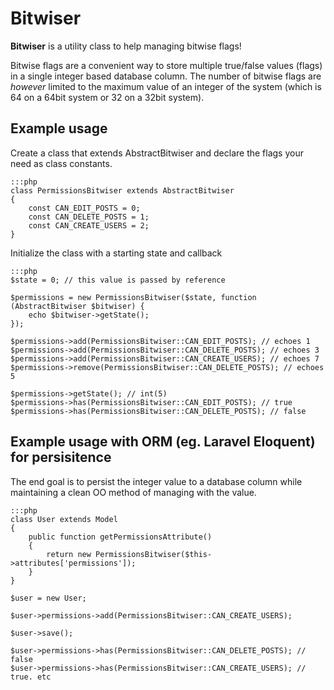 Bitwiser
========

**Bitwiser** is a utility class to help managing bitwise flags!

Bitwise flags are a convenient way to store multiple true/false values (flags) in a single integer based database column. The number of bitwise flags are *however* limited to the maximum value of an integer of the system (which is 64 on a 64bit system or 32 on a 32bit system).

Example usage
-------------

Create a class that extends AbstractBitwiser and declare the flags your need as class constants.

```
:::php
class PermissionsBitwiser extends AbstractBitwiser
{
    const CAN_EDIT_POSTS = 0;
    const CAN_DELETE_POSTS = 1;
    const CAN_CREATE_USERS = 2;
}
```

Initialize the class with a starting state and callback

```
:::php
$state = 0; // this value is passed by reference

$permissions = new PermissionsBitwiser($state, function (AbstractBitwiser $bitwiser) {
	echo $bitwiser->getState();
});

$permissions->add(PermissionsBitwiser::CAN_EDIT_POSTS); // echoes 1
$permissions->add(PermissionsBitwiser::CAN_DELETE_POSTS); // echoes 3
$permissions->add(PermissionsBitwiser::CAN_CREATE_USERS); // echoes 7
$permissions->remove(PermissionsBitwiser::CAN_DELETE_POSTS); // echoes 5

$permissions->getState(); // int(5)
$permissions->has(PermissionsBitwiser::CAN_EDIT_POSTS); // true
$permissions->has(PermissionsBitwiser::CAN_DELETE_POSTS); // false

```

Example usage with ORM (eg. Laravel Eloquent) for persisitence 
--------------
The end goal is to persist the integer value to a database column while maintaining a clean OO method of managing with the value.

```
:::php
class User extends Model
{
    public function getPermissionsAttribute()
    {
        return new PermissionsBitwiser($this->attributes['permissions']);
    }
}

$user = new User;

$user->permissions->add(PermissionsBitwiser::CAN_CREATE_USERS);

$user->save();

$user->permissions->has(PermissionsBitwiser::CAN_DELETE_POSTS); // false
$user->permissions->has(PermissionsBitwiser::CAN_CREATE_USERS); // true. etc


```


